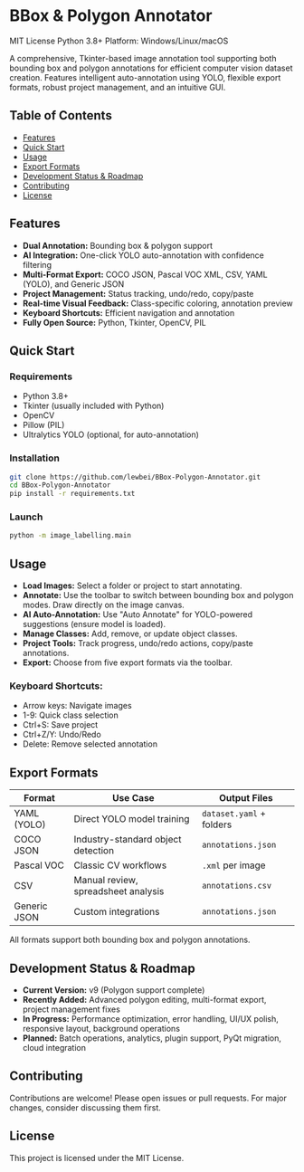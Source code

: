 # BBox & Polygon Annotator

MIT License Python 3.8+ Platform: Windows/Linux/macOS

A comprehensive, Tkinter-based image annotation tool supporting both bounding box and polygon annotations for efficient computer vision dataset creation. Features intelligent auto-annotation using YOLO, flexible export formats, robust project management, and an intuitive GUI.



## Table of Contents
- [Features](#features)
- [Quick Start](#quick-start)
- [Usage](#usage)
- [Export Formats](#export-formats)
- [Development Status & Roadmap](#development-status--roadmap)
- [Contributing](#contributing)
- [License](#license)

## Features
- **Dual Annotation:** Bounding box & polygon support
- **AI Integration:** One-click YOLO auto-annotation with confidence filtering
- **Multi-Format Export:** COCO JSON, Pascal VOC XML, CSV, YAML (YOLO), and Generic JSON
- **Project Management:** Status tracking, undo/redo, copy/paste
- **Real-time Visual Feedback:** Class-specific coloring, annotation preview
- **Keyboard Shortcuts:** Efficient navigation and annotation
- **Fully Open Source:** Python, Tkinter, OpenCV, PIL

## Quick Start
### Requirements
- Python 3.8+
- Tkinter (usually included with Python)
- OpenCV
- Pillow (PIL)
- Ultralytics YOLO (optional, for auto-annotation)

### Installation
```bash
git clone https://github.com/lewbei/BBox-Polygon-Annotator.git
cd BBox-Polygon-Annotator
pip install -r requirements.txt
```

### Launch
```bash
python -m image_labelling.main
```

## Usage
- **Load Images:** Select a folder or project to start annotating.
- **Annotate:** Use the toolbar to switch between bounding box and polygon modes. Draw directly on the image canvas.
- **AI Auto-Annotation:** Use "Auto Annotate" for YOLO-powered suggestions (ensure model is loaded).
- **Manage Classes:** Add, remove, or update object classes.
- **Project Tools:** Track progress, undo/redo actions, copy/paste annotations.
- **Export:** Choose from five export formats via the toolbar.

### Keyboard Shortcuts:
- Arrow keys: Navigate images
- 1-9: Quick class selection
- Ctrl+S: Save project
- Ctrl+Z/Y: Undo/Redo
- Delete: Remove selected annotation

## Export Formats
| Format      | Use Case                       | Output Files          |
|-------------|--------------------------------|-----------------------|
| YAML (YOLO) | Direct YOLO model training     | `dataset.yaml` + folders |
| COCO JSON   | Industry-standard object detection | `annotations.json`    |
| Pascal VOC  | Classic CV workflows           | `.xml` per image      |
| CSV         | Manual review, spreadsheet analysis | `annotations.csv`     |
| Generic JSON| Custom integrations            | `annotations.json`    |

All formats support both bounding box and polygon annotations.

## Development Status & Roadmap
- **Current Version:** v9 (Polygon support complete)
- **Recently Added:** Advanced polygon editing, multi-format export, project management fixes
- **In Progress:** Performance optimization, error handling, UI/UX polish, responsive layout, background operations
- **Planned:** Batch operations, analytics, plugin support, PyQt migration, cloud integration

## Contributing
Contributions are welcome! Please open issues or pull requests. For major changes, consider discussing them first.

## License
This project is licensed under the MIT License.
